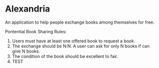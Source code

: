 # Alexandria

An application to help people exchange books among themselves for free.

Pontential Book Sharing Rules:

1. Users must have at least one offered book to request a book.
2. The exchange should be N:N. A user can ask for only N books if can give N books.
3. The condition of the book should be excellent to fair.
4. TEST
